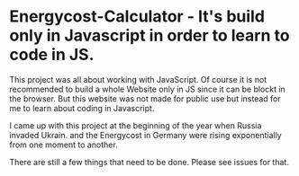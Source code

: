 # Energycost-Calculator - It's build only in Javascript in order to learn to code in JS.
This project was all about working with JavaScript.
Of course it is not recommended to build a whole Website only in JS since it can be blockt in the browser.
But this website was not made for public use but instead for me to learn about coding in Javascript.

I came up with this project at the beginning of the year when Russia invaded Ukrain.
and the Energycost in Germany were rising exponentially from one moment to another.

There are still a few things that need to be done.
Please see issues for that.
